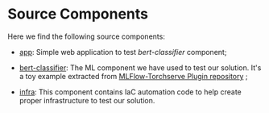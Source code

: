 # Source Components

Here we find the following source components:

- [app](app/): Simple web application to test _bert-classifier_ component;

- [bert-classifier](bert-classifier/): The ML component we have used to test our solution. It's a toy
example extracted from [MLFlow-Torchserve Plugin repository](https://github.com/mlflow/mlflow-torchserve/tree/master/examples/BertNewsClassification) ;

- [infra](infra/): This component contains IaC automation code to help create proper infrastructure to test our solution.
